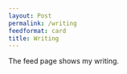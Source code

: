 ```yaml
---
layout: Post
permalink: /writing
feedformat: card
title: Writing
---
```


The feed page shows my writing.
